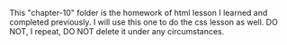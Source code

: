 This "chapter-10" folder is the homework of html lesson I learned and completed previously.
I will use this one to do the css lesson as well. DO NOT, I repeat, DO NOT delete it under any circumstances.